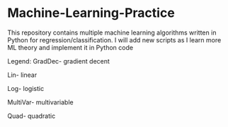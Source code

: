 # Machine-Learning-Practice
This repository contains multiple machine learning algorithms written in Python for regression/classification. I will add new scripts as I learn more ML theory and implement it in Python code 

Legend:
GradDec- gradient decent

Lin- linear

Log- logistic

MultiVar- multivariable

Quad- quadratic
